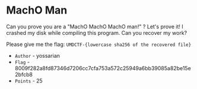 # MachO Man
Can you prove you are a "MachO MachO MachO man!" ? Let's prove it!
I crashed my disk while compiling this program. Can you recover my work?

Please give me the flag: `UMDCTF-{lowercase sha256 of the recovered file}`

* `Author` - yossarian
* `Flag` - 8009f282a8fd87346d7206cc7cfa753a572c25949a6bb39085a82be15e2bfcb8
* `Points` - 25
